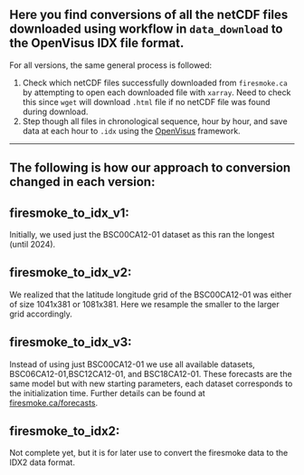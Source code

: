 ## Here you find conversions of all the netCDF files downloaded using workflow in `data_download` to the OpenVisus IDX file format.

For all versions, the same general process is followed:
1. Check which netCDF files successfully downloaded from `firesmoke.ca` by attempting to open each downloaded file with `xarray`. Need to check this since `wget` will download `.html` file if no netCDF file was found during download.
2. Step though all files in chronological sequence, hour by hour, and save data at each hour to `.idx` using the [OpenVisus](https://github.com/sci-visus/OpenVisus/tree/master) framework.
---
## The following is how our approach to conversion changed in each version:

firesmoke_to_idx_v1:
---
Initially, we used just the BSC00CA12-01 dataset as this ran the longest (until 2024).

firesmoke_to_idx_v2:
---
We realized that the latitude longitude grid of the BSC00CA12-01 was either of size 1041x381 or 1081x381. Here we resample the smaller to the larger grid accordingly.

firesmoke_to_idx_v3:
---
Instead of using just BSC00CA12-01 we use all available datasets, BSC06CA12-01,BSC12CA12-01, and BSC18CA12-01. These forecasts are the same model but with new starting parameters, each dataset corresponds to the initialization time. Further details can be found at [firesmoke.ca/forecasts](https://firesmoke.ca/forecasts/).

firesmoke_to_idx2:
---
Not complete yet, but it is for later use to convert the firesmoke data to the IDX2 data format.